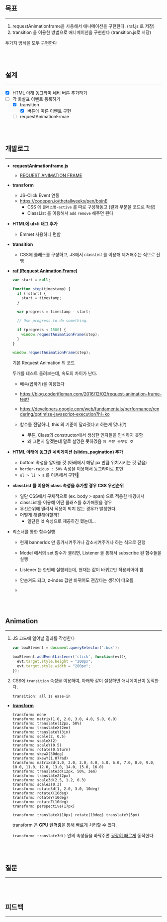 ## 목표

---

1. requestAnimationframe을 사용해서 애니메이션을 구현한다. (raf.js 로 저장)
2. transition 을 이용한 방법으로 애니메이션을 구현한다 (transition.js로 저장)

두가지 방식을 모두 구현한다

<br/><br/>

## 설계

---

- [x] HTML 아래 동그라미 네비 버튼 추가하기
- [ ] 각 화살표 이벤트 등록하기
  - [x] transition
    - [x] 버튼에 따른 이벤트 구현
  - [ ] requestAnimationFrmae

<br/><br/>

## 개발로그

---

- **requestAnimationframe.js**

  - [REQUEST ANIMATION FRAME](https://flaviocopes.com/requestanimationframe/)

- **transform**

  - JS-Click Event 연동
  - https://codepen.io/thetallweeks/pen/boinE
    - CSS 에 `클래스명-active` 를 따로 구성해놓고 (결과 부분을 코드로 작성)
    - ClassList 를 이용해서 `add` `remove` 해주면 된다

- **HTML에 ul>li 태그 추가**

  - Emmet 사용하니 편함

- **transition**

  - CSS에 클래스를 구성하고, JS에서 classList 를 이용해 제거해주는 식으로 진행

- **[raf (Request Animation Frame)](https://developer.mozilla.org/ko/docs/Web/API/Window/requestAnimationFrame)**

  ```javascript
  var start = null;
  
  function step(timestamp) {
    if (!start) {
      start = timestamp;
    }
  
    var progress = timestamp - start;
  
    // Use progress to do something.
  
    if (progress < 1500) {
      window.requestAnimationFrame(step);
    }
  }
  
  window.requestAnimationFrame(step);
  ```

  기본 Request Animation 의 코드

  두개를 테스트 돌려보는데, 속도의 차이가 난다.

  - 배속(곱하기)을 이용했다

  - https://blog.coderifleman.com/2016/12/02/request-animation-frame-test/
  - https://developers.google.com/web/fundamentals/performance/rendering/optimize-javascript-execution?hl=ko
  - 함수를 전달하니, this 의 기준이 달라졌다고 하는게 맞나(?)
    - 무튼, Class의 constructor에서 생성한 인자들을 인식하지 못함
    - 왜 그런지 알겠는데 말로 설명은 못하겠음 `이 부분 공부할 것`

- **HTML 아래에 동그란 네비게이션 (slides_pagination) 추가**

  - bottom 속성을 알아볼 것 (아래에서 해당 px 만큼 위치시키는 것 같음)
  - `border-raidus : 50%` 속성을 이용해서 동그라미로 표현
  - `ul > li > a` 를 이용해서 구현

- **classList 를 이용해 class 속성을 추가할 경우 CSS 우선순위**

  - 일단 CSS에서 구체적으로 (ex. body > span) 으로 적용한 배경에서
  - classList를 이용해 어떤 클래스를 추가해줬을 경우
  - 우선순위에 밀려서 적용이 되지 않는 경우가 발생한다.
  - 어떻게 해결해야할까?
    - 일단은 id 속성으로 제공하긴 했는데...

- 리스너를 통한 함수실행

  - 현재 bannerIdx 만 증가시켜주거나 감소시켜주거나 하는 식으로 진행
  - Model 에서의 set 함수가 불리면, Listener 을 통해서 subscribe 된 함수들을 실행

  - Listener 는 한번에 실행되는데, 현재는 값이 바뀌고만 적용되어야 함
  - 안숨겨도 되고, z-index 값만 바뀌어도 괜찮다는 생각이 떠오름
  - 


<br/><br/>

## Animation

---

1. JS 코드에 일어날 결과를 작성한다

   ```javascript
   var boxElement = document.querySelector('.box');
   
   boxElement.addEventListener('click', function(evt){
     evt.target.style.height = "200px";
     evt.target.style.width = "200px";
   });
   ```

2. CSS에 `transition` 속성을 이용하여, 아래와 같이 설정하면 애니메이션이 동작한다.

   `transition: all 1s ease-in`

- **[transform](https://developer.mozilla.org/ko/docs/Web/CSS/transform)**

  ```
  transform: none
  transform: matrix(1.0, 2.0, 3.0, 4.0, 5.0, 6.0)
  transform: translate(12px, 50%)
  transform: translateX(2em)
  transform: translateY(3in)
  transform: scale(2, 0.5)
  transform: scaleX(2)
  transform: scaleY(0.5)
  transform: rotate(0.5turn)
  transform: skewX(30deg)
  transform: skewY(1.07rad)
  transform: matrix3d(1.0, 2.0, 3.0, 4.0, 5.0, 6.0, 7.0, 8.0, 9.0, 10.0, 11.0, 12.0, 13.0, 14.0, 15.0, 16.0)
  transform: translate3d(12px, 50%, 3em)
  transform: translateZ(2px)
  transform: scale3d(2.5, 1.2, 0.3)
  transform: scaleZ(0.3)
  transform: rotate3d(1, 2.0, 3.0, 10deg)
  transform: rotateX(10deg)
  transform: rotateY(10deg)
  transform: rotateZ(10deg)
  transform: perspective(17px)
  
  transform: translateX(10px) rotate(10deg) translateY(5px)
  ```

  transform 은 **GPU 렌더링**을 통해 빠르게 처리할 수 있다.

    `transform: translate3d()` 안의 속성들을 바꿔주면 <u>굉장히 빠르게</u> 동작한다.




<br/><br/>

## 질문

---

<br/><br/>

## 피드백

---

<br/><br/>


